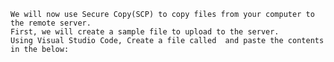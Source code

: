 
  
    We will now use Secure Copy(SCP) to copy files from your computer to the remote server.
    First, we will create a sample file to upload to the server. 
    Using Visual Studio Code, Create a file called  and paste the contents in the below:
  
